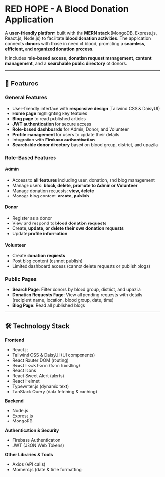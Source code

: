 # RED HOPE - A Blood Donation Application

A **user-friendly platform** built with the **MERN stack** (MongoDB, Express.js, React.js, Node.js) to facilitate **blood donation activities**. The application connects **donors** with those in need of blood, promoting a **seamless, efficient, and organized donation process**.

It includes **role-based access**, **donation request management**, **content management**, and a **searchable public directory** of donors.

---

## 🌟 Features

### General Features
- User-friendly interface with **responsive design** (Tailwind CSS & DaisyUI)
- **Home page** highlighting key features
- **Blog page** to read published articles
- **JWT authentication** for secure access
- **Role-based dashboards** for Admin, Donor, and Volunteer
- **Profile management** for users to update their details
- Integration with **Firebase authentication**
- **Searchable donor directory** based on blood group, district, and upazila

### Role-Based Features

#### Admin
- Access to **all features** including user, donation, and blog management
- Manage users: **block, delete, promote to Admin or Volunteer**
- Manage donation requests: **view, delete**
- Manage blog content: **create, publish**

#### Donor
- Register as a donor
- View and respond to **blood donation requests**
- Create, **update, or delete their own donation requests**
- Update **profile information**

#### Volunteer
- Create **donation requests**
- Post blog content (cannot publish)
- Limited dashboard access (cannot delete requests or publish blogs)

### Public Pages
- **Search Page**: Filter donors by blood group, district, and upazila
- **Donation Requests Page**: View all pending requests with details (recipient name, location, blood group, date, time)
- **Blog Page**: Read all published blogs

---

## 🛠 Technology Stack

**Frontend**
- React.js
- Tailwind CSS & DaisyUI (UI components)
- React Router DOM (routing)
- React Hook Form (form handling)
- React Icons
- React Sweet Alert (alerts)
- React Helmet
- Typewriter.js (dynamic text)
- TanStack Query (data fetching & caching)

**Backend**
- Node.js
- Express.js
- MongoDB

**Authentication & Security**
- Firebase Authentication
- JWT (JSON Web Tokens)

**Other Libraries & Tools**
- Axios (API calls)
- Moment.js (date & time formatting)

